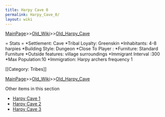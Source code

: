 ```yaml
---
title: Harpy Cave 0
permalink: Harpy_Cave_0/
layout: wiki
---
```


[MainPage](/keeperrl_wiki/ "wikilink")>>[Old_Wiki](/keeperrl_wiki/Old_Wiki "wikilink")>>[Old_Harpy_Cave](/keeperrl_wiki/Old_Harpy_Cave "wikilink")

= Stats =
*Settlement: Cave
*Tribal Loyalty: Greenskin
*Inhabitants: 4-8 harpies
*Building Style: Dungeon
*Close To Player :
*Furniture: Standard Furniture
*Outside features: village surroundings 
*Immigrant Interval :300 
*Max Population:10 
*Immigration:  Harpy archers frequency 1

[[Category: Tribes]]

[MainPage](/keeperrl_wiki/ "wikilink")>>[Old_Wiki](/keeperrl_wiki/Old_Wiki "wikilink")>>[Old_Harpy_Cave](/keeperrl_wiki/Old_Harpy_Cave "wikilink")

Other items in this section
-    [Harpy Cave 1](/keeperrl_wiki/Harpy_Cave_1 "wikilink")
-    [Harpy Cave 2](/keeperrl_wiki/Harpy_Cave_2 "wikilink")
-    [Harpy Cave 3](/keeperrl_wiki/Harpy_Cave_3 "wikilink")
